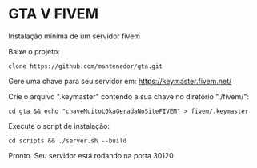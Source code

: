 # GTA V FIVEM

Instalação mínima de um servidor fivem

Baixe o projeto:
```
clone https://github.com/mantenedor/gta.git
```
Gere uma chave para seu servidor em: https://keymaster.fivem.net/

Crie o arquivo ".keymaster" contendo a sua chave no diretório "./fivem/":
```
cd gta && echo "chaveMuitoL0kaGeradaNoSiteFIVEM" > fivem/.keymaster
```
Execute o script de instalação:
```
cd scripts && ./server.sh --build
```
Pronto. Seu servidor está rodando na porta 30120

